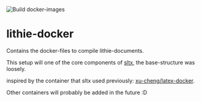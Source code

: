 ![Build docker-images](https://github.com/EagleoutIce/lithie-docker/workflows/Build%20docker-images/badge.svg)

# lithie-docker

Contains the docker-files to compile lithie-documents.

This setup will one of the core components of [sltx](https://github.com/EagleoutIce/sltx), the base-structure was loosely.

inspired by the container that sltx used previously: [xu-cheng/latex-docker](https://github.com/xu-cheng/latex-docker).

Other containers will probably be added in the future :D